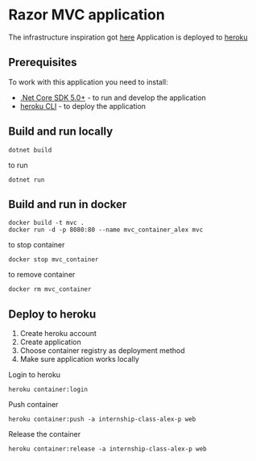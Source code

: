 # Razor MVC application

The infrastructure inspiration got [here](https://dev.to/alrobilliard/deploying-net-core-to-heroku-1lfe) 
Application is deployed to [heroku](https://borys-internship-class.herokuapp.com/)

## Prerequisites

To work with this application you need to install:
* [.Net Core SDK 5.0+](https://dotnet.microsoft.com/download/dotnet/5.0) - to run and develop the application
* [heroku CLI](https://devcenter.heroku.com/articles/heroku-cli) - to deploy the application

## Build and run locally

```
dotnet build
```

to run
```
dotnet run
```

## Build and run in docker

```
docker build -t mvc .
docker run -d -p 8080:80 --name mvc_container_alex mvc
```

to stop container
```
docker stop mvc_container
```
to remove container
```
docker rm mvc_container
```

## Deploy to heroku

1. Create heroku account
2. Create application
3. Choose container registry as deployment method
4. Make sure application works locally


Login to heroku
```
heroku container:login
```

Push container
```
heroku container:push -a internship-class-alex-p web
```

Release the container
```
heroku container:release -a internship-class-alex-p web
```